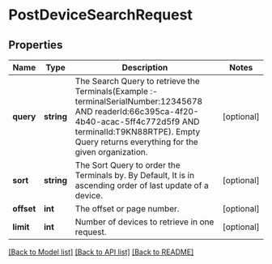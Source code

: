 # PostDeviceSearchRequest

## Properties
Name | Type | Description | Notes
------------ | ------------- | ------------- | -------------
**query** | **string** | The Search Query to retrieve the Terminals(Example :- terminalSerialNumber:12345678 AND readerId:66c395ca-4f20-4b40-acac-5ff4c772d5f9 AND terminalId:T9KN88RTPE). Empty Query returns everything for the given organization. | [optional] 
**sort** | **string** | The Sort Query to order the Terminals by. By Default, It is in ascending order of last update of a device. | [optional] 
**offset** | **int** | The offset or page number. | [optional] 
**limit** | **int** | Number of devices to retrieve in one request. | [optional] 

[[Back to Model list]](../README.md#documentation-for-models) [[Back to API list]](../README.md#documentation-for-api-endpoints) [[Back to README]](../README.md)


